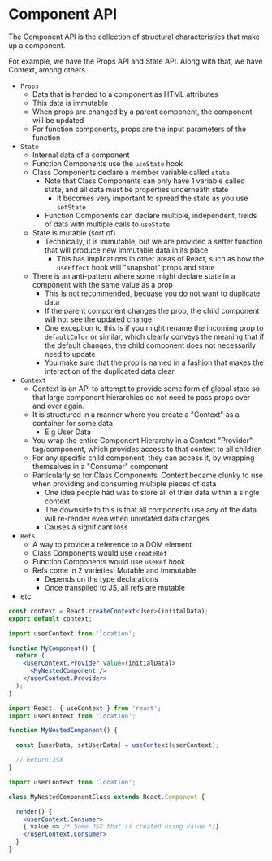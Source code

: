 # Component API

The Component API is the collection of structural characteristics that make up a component.

For example, we have the Props API and State API. Along with that, we have Context, among others.

- `Props`
  - Data that is handed to a component as HTML attributes
  - This data is immutable
  - When props are changed by a parent component, the component will be updated
  - For function components, props are the input parameters of the function
- `State`
  - Internal data of a component
  - Function Components use the `useState` hook
  - Class Components declare a member variable called `state`
    - Note that Class Components can only have 1 variable called state, and all data must be properties underneath state
      - It becomes very important to spread the state as you use `setState`
    - Function Components can declare multiple, independent, fields of data with multiple calls to `useState`
  - State is mutable (sort of)
    - Technically, it is immutable, but we are provided a setter function that will produce new immutable data
      in its place
      - This has implications in other areas of React, such as how the `useEffect` hook will "snapshot" props and state
  - There is an anti-pattern where some might declare state in a component with the same value as a prop
    - This is not recommended, becuase you do not want to duplicate data
    - If the parent component changes the prop, the child component will not see the updated change
    - One exception to this is if you might rename the incoming prop to `defaultColor` or similar,
      which clearly conveys the meaning that if the default changes, the child component does not necessarily need to update
    - You make sure that the prop is named in a fashion that makes the interaction of the duplicated data clear
- `Context`
  - Context is an API to attempt to provide some form of global state so that large component hierarchies
    do not need to pass props over and over again.
  - It is structured in a manner where you create a "Context" as a container for some data
    - E.g User Data
  - You wrap the entire Component Hierarchy in a Context "Provider" tag/component, which provides access to that
    context to all children
  - For any specific child component, they can access it, by wrapping themselves in a "Consumer" component
  - Particularly so for Class Components, Context became clunky to use when providing and consuming multiple pieces of data
    - One idea people had was to store all of their data within a single context
    - The downside to this is that all components use any of the data will re-render even when unrelated data changes
    - Causes a significant loss
- `Refs`
  - A way to provide a reference to a DOM element
  - Class Components would use `createRef`
  - Function Components would use `useRef` hook
  - Refs come in 2 varieties: Mutable and Immutable
    - Depends on the type declarations
    - Once transpiled to JS, all refs are mutable
- etc

```typescript
const context = React.createContext<User>(iniitalData);
export default context;
```

```jsx
import userContext from 'location';

function MyComponent() {
  return (
    <userContext.Provider value={initialData}>
      <MyNestedComponent />
    </userContext.Provider>
  );
}
```

```jsx
import React, { useContext } from 'react';
import userContext from 'location';

function MyNestedComponent() {

  const [userData, setUserData] = useContext(userContext);

  // Return JSX
}
```

```jsx
import userContext from 'location';

class MyNestedComponentClass extends React.Component {

  render() {
    <userContext.Consumer>
    { value => /* Some JSX that is created using value */}
    </userContext.Consumer>
  }
}
```